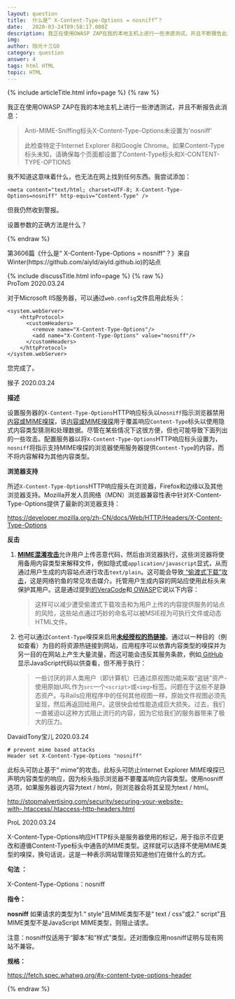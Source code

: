 ```yaml
---
layout: question
title:  什么是“ X-Content-Type-Options = nosniff”？
date:   2020-03-24T09:58:17.000Z
description: 我正在使用OWASP ZAP在我的本地主机上进行一些渗透测试，并且不断报告此消息：  Anti-MIME-Sniffing标头X-Content-T...
img: 
author: 阳光十三GO
category: question
answer: 4
tags: html HTML
topic: HTML
---
```

<div class="article-root">
  <div class="article">
    {% include articleTitle.html info=page %}
    {% raw %}
    <div class="article-content"><p><font style="vertical-align: inherit;"><font style="vertical-align: inherit;">我正在使用OWASP ZAP在我的本地主机上进行一些渗透测试，并且不断报告此消息：</font></font></p>

<blockquote>
  <p><font style="vertical-align: inherit;"><font style="vertical-align: inherit;">Anti-MIME-Sniffing标头X-Content-Type-Options未设置为'nosniff'</font></font></p>
  
  <p><font style="vertical-align: inherit;"><font style="vertical-align: inherit;">此检查特定于Internet Explorer 8和Google Chrome。</font><font style="vertical-align: inherit;">如果Content-Type标头未知，请确保每个页面都设置了Content-Type标头和X-CONTENT-TYPE-OPTIONS</font></font></p>
</blockquote>

<p><font style="vertical-align: inherit;"><font style="vertical-align: inherit;">我不知道这意味着什么，也无法在网上找到任何东西。</font><font style="vertical-align: inherit;">我尝试添加：</font></font></p>

<pre><code>&lt;meta content="text/html; charset=UTF-8; X-Content-Type-Options=nosniff" http-equiv="Content-Type" /&gt;
</code></pre>

<p><font style="vertical-align: inherit;"><font style="vertical-align: inherit;">但我仍然收到警报。</font></font></p>

<p><font style="vertical-align: inherit;"><font style="vertical-align: inherit;">设置参数的正确方法是什么？</font></font></p></div>
    {% endraw %}
  </div>
  <p class="winter_mark">第3606篇《什么是“ X-Content-Type-Options = nosniff”？》来自Winter(https://github.com/aiyld/aiyld.github.io)的站点</p>
  <div class="discuss-wrapper">
    {% include discussTitle.html info=page %}
    {% raw %}
    <div class="discuss-list">
    <div class="discuss-item">
        <div class="discuss-parent">
          <div class="discuss-meta">
            <span class="discuss-user">ProTom</span>
            <span class="discuss-time">2020.03.24</span>
          </div>
          <div class="discuss-comment"><p><font style="vertical-align: inherit;"><font style="vertical-align: inherit;">对于Microsoft IIS服务器，可以通过</font></font><code>web.config</code><font style="vertical-align: inherit;"><font style="vertical-align: inherit;">文件</font><font style="vertical-align: inherit;">启用此标头</font><font style="vertical-align: inherit;">：</font></font></p>

<pre><code>&lt;system.webServer&gt;<font></font>
    &lt;httpProtocol&gt;<font></font>
      &lt;customHeaders&gt;<font></font>
        &lt;remove name="X-Content-Type-Options"/&gt;<font></font>
        &lt;add name="X-Content-Type-Options" value="nosniff"/&gt;<font></font>
      &lt;/customHeaders&gt;<font></font>
    &lt;/httpProtocol&gt;<font></font>
&lt;/system.webServer&gt;<font></font>
</code></pre>

<p><font style="vertical-align: inherit;"><font style="vertical-align: inherit;">您完成了。</font></font></p></div>
        </div></div><div class="discuss-item">
        <div class="discuss-parent">
          <div class="discuss-meta">
            <span class="discuss-user">猴子</span>
            <span class="discuss-time">2020.03.24</span>
          </div>
          <div class="discuss-comment"><p><strong><font style="vertical-align: inherit;"><font style="vertical-align: inherit;">描述</font></font></strong></p>

<p><font style="vertical-align: inherit;"><font style="vertical-align: inherit;">设置服务器的</font></font><code>X-Content-Type-Options</code><font style="vertical-align: inherit;"><font style="vertical-align: inherit;">HTTP响应标头以</font></font><code>nosniff</code><font style="vertical-align: inherit;"><font style="vertical-align: inherit;">指示浏览器禁用</font></font><a href="https://en.wikipedia.org/wiki/Content_sniffing" rel="noreferrer"><font style="vertical-align: inherit;"><font style="vertical-align: inherit;">内容或MIME嗅探</font></font></a><font style="vertical-align: inherit;"><font style="vertical-align: inherit;">，该</font><a href="https://en.wikipedia.org/wiki/Content_sniffing" rel="noreferrer"><font style="vertical-align: inherit;">内容或MIME嗅探</font></a><font style="vertical-align: inherit;">用于覆盖响应</font></font><code>Content-Type</code><font style="vertical-align: inherit;"><font style="vertical-align: inherit;">标头以使用隐式内容类型猜测和处理数据。</font><font style="vertical-align: inherit;">尽管在某些情况下这很方便，但也可能导致下面列出的一些攻击。</font><font style="vertical-align: inherit;">配置服务器以将</font></font><code>X-Content-Type-Options</code><font style="vertical-align: inherit;"><font style="vertical-align: inherit;">HTTP响应标头设置为，</font></font><code>nosniff</code><font style="vertical-align: inherit;"><font style="vertical-align: inherit;">将指示支持MIME嗅探的浏览器使用服务器提供</font></font><code>Content-Type</code><font style="vertical-align: inherit;"><font style="vertical-align: inherit;">的内容，而不将内容解释为其他内容类型。</font></font></p>

<p><strong><font style="vertical-align: inherit;"><font style="vertical-align: inherit;">浏览器支持</font></font></strong></p>

<p><font style="vertical-align: inherit;"><font style="vertical-align: inherit;">所述</font></font><code>X-Content-Type-Options</code><font style="vertical-align: inherit;"><font style="vertical-align: inherit;">HTTP响应报头在浏览器，Firefox和边缘以及其他浏览器支持。</font><font style="vertical-align: inherit;">Mozilla开发人员网络（MDN）浏览器兼容性表中针对X-Content-Type-Options提供了最新的浏览器支持：</font></font></p>

<p><a href="https://developer.mozilla.org/en-US/docs/Web/HTTP/Headers/X-Content-Type-Options" rel="noreferrer"><font style="vertical-align: inherit;"><font style="vertical-align: inherit;">https://developer.mozilla.org/zh-CN/docs/Web/HTTP/Headers/X-Content-Type-Options</font></font></a></p>

<p><strong><font style="vertical-align: inherit;"><font style="vertical-align: inherit;">反击</font></font></strong></p>

<ol>
<li><p><strong><a href="https://www.veracode.com/blog/2014/03/guidelines-for-setting-security-headers" rel="noreferrer"><font style="vertical-align: inherit;"><font style="vertical-align: inherit;">MIME混淆攻击</font></font></a></strong><font style="vertical-align: inherit;"><font style="vertical-align: inherit;">允许用户上传恶意代码，然后由浏览器执行，这些浏览器将使用备用内容类型来解释文件，例如隐式或</font></font><code>application/javascript</code><font style="vertical-align: inherit;"><font style="vertical-align: inherit;">显式</font><font style="vertical-align: inherit;">，从而通过用户生成的内容站点进行攻击</font></font><code>text/plain</code><font style="vertical-align: inherit;"><font style="vertical-align: inherit;">。</font><font style="vertical-align: inherit;">这可能会导致</font></font><a href="https://en.wikipedia.org/wiki/Drive-by_download" rel="noreferrer"><font style="vertical-align: inherit;"><font style="vertical-align: inherit;"> “偷渡式下载”攻击</font></font></a><font style="vertical-align: inherit;"><font style="vertical-align: inherit;">，这是网络钓鱼的常见攻击媒介。</font><font style="vertical-align: inherit;">托管用户生成内容的网站应使用此标头来保护其用户。</font><font style="vertical-align: inherit;">这是通过提到</font></font><a href="https://www.veracode.com/blog/2014/03/guidelines-for-setting-security-headers" rel="noreferrer"><font style="vertical-align: inherit;"><font style="vertical-align: inherit;">的VeraCode</font></font></a><font style="vertical-align: inherit;"><font style="vertical-align: inherit;">和</font></font><a href="https://www.owasp.org/index.php/List_of_useful_HTTP_headers" rel="noreferrer"><font style="vertical-align: inherit;"><font style="vertical-align: inherit;"> OWASP</font></font></a><font style="vertical-align: inherit;"><font style="vertical-align: inherit;">它说以下内容：</font></font></p>

<blockquote>
  <p><font style="vertical-align: inherit;"><font style="vertical-align: inherit;">这样可以减少遭受偷渡式下载攻击和为用户上传的内容提供服务的站点的风险，这些站点通过巧妙的命名可以被MSIE视为可执行文件或动态HTML文件。</font></font></p>
</blockquote></li>
<li><p><strong><a href="https://github.com/blog/1482-heads-up-nosniff-header-support-coming-to-chrome-and-firefox" rel="noreferrer"><font style="vertical-align: inherit;"></font></a></strong><font style="vertical-align: inherit;"><font style="vertical-align: inherit;">也可以通过</font></font><code>Content-Type</code><font style="vertical-align: inherit;"><font style="vertical-align: inherit;">嗅探</font><font style="vertical-align: inherit;">来启用</font><strong><a href="https://github.com/blog/1482-heads-up-nosniff-header-support-coming-to-chrome-and-firefox" rel="noreferrer"><font style="vertical-align: inherit;">未经授权的热链接</font></a></strong><font style="vertical-align: inherit;">。</font><font style="vertical-align: inherit;">通过以一种目的（例如查看）为目的将资源热链接到网站，应用程序可以依靠内容类型的嗅探并为另一目的在网站上产生大量流量，而这可能会违反其服务条款，例如</font></font><a href="https://github.com/blog/1482-heads-up-nosniff-header-support-coming-to-chrome-and-firefox" rel="noreferrer"><font style="vertical-align: inherit;"><font style="vertical-align: inherit;"> GitHub</font></font></a><font style="vertical-align: inherit;"><font style="vertical-align: inherit;">显示JavaScript代码以供查看，但不用于执行：</font></font></p>

<blockquote>
  <p><font style="vertical-align: inherit;"><font style="vertical-align: inherit;">一些讨厌的非人类用户（即计算机）已通过原视图功能采取“盗链”资产-使用原始URL作为</font></font><code>src</code><font style="vertical-align: inherit;"><font style="vertical-align: inherit;">一个</font></font><code>&lt;script&gt;</code><font style="vertical-align: inherit;"><font style="vertical-align: inherit;">或</font></font><code>&lt;img&gt;</code><font style="vertical-align: inherit;"><font style="vertical-align: inherit;">标签。</font><font style="vertical-align: inherit;">问题在于这些不是静态资产。</font><font style="vertical-align: inherit;">与Rails应用程序中的任何其他视图一样，原始文件视图必须先呈现，然后再返回给用户。</font><font style="vertical-align: inherit;">这很快会给性能造成巨大损失。</font><font style="vertical-align: inherit;">过去，我们一直被迫以这种方式阻止流行的内容，因为它给我们的服务器带来了极大的压力。</font></font></p>
</blockquote></li>
</ol></div>
        </div></div><div class="discuss-item">
        <div class="discuss-parent">
          <div class="discuss-meta">
            <span class="discuss-user">DavaidTony宝儿</span>
            <span class="discuss-time">2020.03.24</span>
          </div>
          <div class="discuss-comment"><pre><code># prevent mime based attacks<font></font>
Header set X-Content-Type-Options "nosniff"<font></font>
</code></pre>

<p><font style="vertical-align: inherit;"><font style="vertical-align: inherit;">此标头可防止基于“ mime”的攻击。</font><font style="vertical-align: inherit;">此标头可防止Internet Explorer MIME嗅探已声明内容类型的响应，因为标头指示浏览器不要覆盖响应内容类型。</font><font style="vertical-align: inherit;">使用nosniff选项，如果服务器说内容为text / html，则浏览器会将其呈现为text / html。</font></font></p>

<p><a href="http://stopmalvertising.com/security/securing-your-website-with-.htaccess/.htaccess-http-headers.html"><font style="vertical-align: inherit;"><font style="vertical-align: inherit;">http://stopmalvertising.com/security/securing-your-website-with-.htaccess/.htaccess-http-headers.html</font></font></a></p></div>
        </div></div><div class="discuss-item">
        <div class="discuss-parent">
          <div class="discuss-meta">
            <span class="discuss-user">ProL</span>
            <span class="discuss-time">2020.03.24</span>
          </div>
          <div class="discuss-comment"><p><font style="vertical-align: inherit;"><font style="vertical-align: inherit;">X-Content-Type-Options响应HTTP标头是服务器使用的标记，用于指示不应更改和遵循Content-Type标头中通告的MIME类型。</font><font style="vertical-align: inherit;">这样就可以选择不使用MIME类型的嗅探，换句话说，这是一种表示网站管理员知道他们在做什么的方式。</font></font></p>

<p><strong><font style="vertical-align: inherit;"><font style="vertical-align: inherit;">句法 ：</font></font></strong> </p>

<p><font style="vertical-align: inherit;"><font style="vertical-align: inherit;">X-Content-Type-Options：nosniff</font></font></p>

<p><strong><font style="vertical-align: inherit;"><font style="vertical-align: inherit;">指令：</font></font></strong> </p>

<p><strong><font style="vertical-align: inherit;"><font style="vertical-align: inherit;">nosniff</font></font></strong><font style="vertical-align: inherit;"><font style="vertical-align: inherit;"> 
如果请求的类型为1.“ style”且MIME类型不是“ text / css”或2.“ script”且MIME类型不是JavaScript MIME类型，则阻止请求。</font></font></p>

<p><font style="vertical-align: inherit;"><font style="vertical-align: inherit;">注意：nosniff仅适用于“脚本”和“样式”类型。</font><font style="vertical-align: inherit;">还对图像应用nosniff证明与现有网站不兼容。</font></font></p>

<p><strong><font style="vertical-align: inherit;"><font style="vertical-align: inherit;">规格：</font></font></strong> </p>

<p><a href="https://fetch.spec.whatwg.org/#x-content-type-options-header" rel="noreferrer"><font style="vertical-align: inherit;"><font style="vertical-align: inherit;">https://fetch.spec.whatwg.org/#x-content-type-options-header</font></font></a></p></div>
        </div></div>
    </div>
    {% endraw %}
  </div>
<div>
